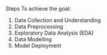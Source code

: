 Steps To achieve the goal:
1. Data Collection and Understanding
2. Data Preprocessing
3. Exploratory Data Analysis (EDA)
4. Data Modelling
5. Model Deployment
